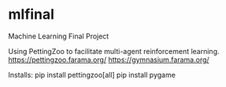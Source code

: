 # mlfinal
Machine Learning Final Project

Using PettingZoo to facilitate multi-agent reinforcement learning.
https://pettingzoo.farama.org/
https://gymnasium.farama.org/

Installs:
pip install pettingzoo[all]
pip install pygame
